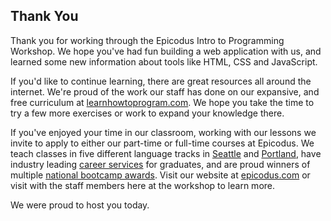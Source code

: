 ## Thank You

Thank you for working through the Epicodus Intro to Programming Workshop. We hope you've had fun building a web application with us, and learned some new information about tools like HTML, CSS and JavaScript.

If you'd like to continue learning, there are great resources all around the internet. We're proud of the work our staff has done on our expansive, and free curriculum at [learnhowtoprogram.com](https://www.learnhowtoprogram.com/intro-to-programming/getting-started-at-epicodus-64627971-b5be-49e7-a8d7-7ca55d0c9e88/learn-how-to-program). We hope you take the time to try a few more exercises or work to expand your knowledge there.

If you've enjoyed your time in our classroom, working with our lessons we invite to apply to either our part-time or full-time courses at Epicodus. We teach classes in five different language tracks in [Seattle](https://www.epicodus.com/seattle/) and [Portland](https://www.epicodus.com/portland/), have industry leading [career services](https://www.epicodus.com/career-services/) for graduates, and are proud winners of multiple [national bootcamp awards](https://www.epicodus.com/blog/epicodus-wins-industry-awards-and-badges). Visit our website at [epicodus.com](http://www.epicodus.com/) or visit with the staff members here at the workshop to learn more.

We were proud to host you today.
